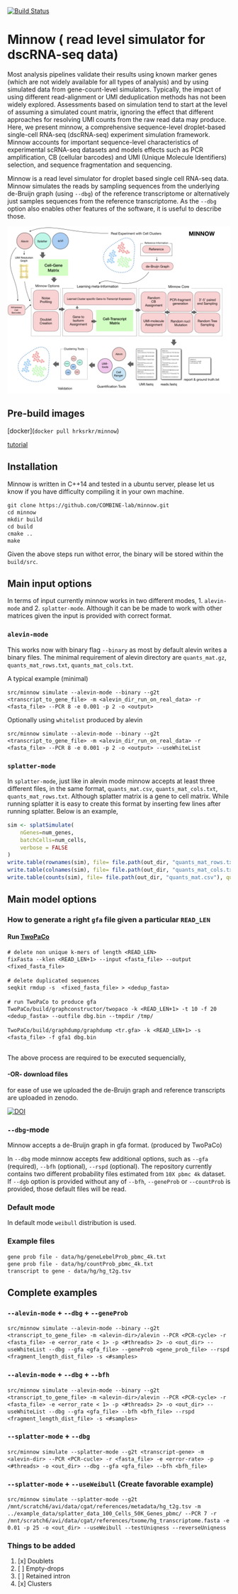 [![Build Status](https://travis-ci.org/COMBINE-lab/salmon.svg?branch=master)](https://travis-ci.org/COMBINE-lab/salmon)
# Minnow ( read level simulator for dscRNA-seq data)

Most analysis pipelines validate their results using known marker genes (which are not widely available for all types of analysis) and by using simulated data from gene-count-level simulators. Typically, the impact of using different read-alignment or UMI deduplication methods has not been widely explored. Assessments based on simulation tend to start at the level of assuming a simulated count matrix, ignoring the effect that different approaches for resolving UMI counts from the raw read data may produce. Here, we present minnow, a comprehensive sequence-level droplet-based single-cell RNA-seq (dscRNA-seq) experiment simulation framework.  Minnow accounts for important sequence-level characteristics of experimental scRNA-seq datasets and models effects such as PCR amplification,  CB (cellular barcodes) and UMI (Unique Molecule Identifiers) selection, and sequence fragmentation and sequencing. 

Minnow is a read level simulator for droplet based single cell RNA-seq data. Minnow simulates the reads by sampling sequences from the underlying de-Bruijn graph (using `--dbg`) of the reference transcriptome or alternatively just samples sequences from the reference transcriptome. As the `--dbg` option also enables other features of the software, it is useful to describe those.

<p align="center">
<img src="data/minnow_main_figure.001.jpeg">
</p>

## Pre-build images

[docker](`docker pull hrksrkr/minnow`)

[tutorial](https://combine-lab.github.io/alevin-tutorial/2019/running-minnow/)


## Installation 
Minnow is written in C++14 and tested in a ubuntu server, please let us know if you have difficulty compiling it in your own machine.

```console
git clone https://github.com/COMBINE-lab/minnow.git
cd minnow
mkdir build
cd build
cmake ..
make
```
Given the above steps run withot error, the binary will be stored within the `build/src`.

## Main input options
In terms of input currently minnow works in two different modes, 1. `alevin-mode` and 2. `splatter-mode`. Although it can be be made to work with other matrices given the input is provided with correct format.

### `alevin-mode`
This works now with binary flag `--binary` as most by default alevin writes a binary files. The minimal requirement of alevin directory are `quants_mat.gz`, `quants_mat_rows.txt`, `quants_mat_cols.txt`.

A typical example (minimal) 

```console
src/minnow simulate --alevin-mode --binary --g2t <transcript_to_gene_file> -m <alevin_dir_run_on_real_data> -r <fasta_file> --PCR 8 -e 0.001 -p 2 -o <output>
```
Optionally using `whitelist` produced by alevin

```console
src/minnow simulate --alevin-mode --binary --g2t <transcript_to_gene_file> -m <alevin_dir_run_on_real_data> -r <fasta_file> --PCR 8 -e 0.001 -p 2 -o <output> --useWhiteList
```

### `splatter-mode`
 
In `splatter-mode`, just like in alevin mode minnow accepts at least three different files, in the same format, `quants_mat.csv`, `quants_mat_cols.txt`, `quants_mat_rows.txt`. Although splatter matrix is a gene to cell matrix. While running splatter it is easy to create this format by inserting few lines after running splatter.
Below is an example,

 

```R
sim <- splatSimulate( 
	nGenes=num_genes, 
	batchCells=num_cells, 
	verbose = FALSE
)
write.table(rownames(sim), file= file.path(out_dir, "quants_mat_rows.txt"), quote=FALSE, col.names=FALSE, row.names=FALSE)
write.table(colnames(sim), file= file.path(out_dir, "quants_mat_cols.txt"), quote=FALSE, col.names=FALSE, row.names=FALSE)
write.table(counts(sim), file= file.path(out_dir, "quants_mat.csv"), quote=FALSE, col.names=FALSE, row.names=FALSE, sep=",")  

```



## Main model options 

### How to generate a right `gfa` file given a particular `READ_LEN`

#### Run [TwoPaCo](https://github.com/medvedevgroup/TwoPaCo)

```console
# delete non unique k-mers of length <READ_LEN>
fixFasta --klen <READ_LEN+1> --input <fasta_file> --output <fixed_fasta_file> 

# delete duplicated sequences 
seqkit rmdup -s  <fixed_fasta_file> > <dedup_fasta>

# run TwoPaCo to produce gfa
TwoPaCo/build/graphconstructor/twopaco -k <READ_LEN+1> -t 10 -f 20 <dedup_fasta> --outfile dbg.bin --tmpdir /tmp/

TwoPaCo/build/graphdump/graphdump <tr.gfa> -k <READ_LEN+1> -s <fasta_file> -f gfa1 dbg.bin


```
The above process are required to be executed sequencially, 

#### -OR- download files 

for ease of use we uploaded the de-Bruijn graph and reference transcripts are uploaded in zenodo. 

[![DOI](https://zenodo.org/badge/DOI/10.5281/zenodo.2556439.svg)](https://doi.org/10.5281/zenodo.2556439)



### `--dbg`-mode 
Minnow accepts a de-Bruijn graph in gfa format. (produced by TwoPaCo)

In `--dbg` mode minnow accepts few additional options, such as `--gfa` (required), `--bfh` (optional), `--rspd` (optional). The repository currently contains two different probability files estimated from `10X pbmc 4k` dataset. If `--dgb` option is provided without any of `--bfh`, `--geneProb` or `--countProb` is provided, those default files will be read.

### Default mode
In default mode `weibull` distribution is used. 


### Example files 
```
gene prob file - data/hg/geneLebelProb_pbmc_4k.txt
gene prob file - data/hg/countProb_pbmc_4k.txt
transcript to gene - data/hg/hg_t2g.tsv
```

## Complete examples

### `--alevin-mode` + `--dbg` + `--geneProb`


```console
src/minnow simulate --alevin-mode --binary --g2t <transcript_to_gene_file> -m <alevin-dir>/alevin --PCR <PCR-cycle> -r <fasta_file> -e <error_rate < 1> -p <#threads> 2> -o <out_dir> --useWhiteList --dbg --gfa <gfa_file> --geneProb <gene_prob_file> --rspd <fragment_length_dist_file> -s <#samples>

```

### `--alevin-mode` + `--dbg` + `--bfh`


```console
src/minnow simulate --alevin-mode --binary --g2t <transcript_to_gene_file> -m <alevin-dir>/alevin --PCR <PCR-cycle> -r <fasta_file> -e <error_rate < 1> -p <#threads> 2> -o <out_dir> --useWhiteList --dbg --gfa <gfa_file> --bfh <bfh_file> --rspd <fragment_length_dist_file> -s <#samples>

```

### `--splatter-mode` + `--dbg`

```console
src/minnow simulate --splatter-mode --g2t <transcript-gene> -m <alevin-dir> --PCR <PCR-cucle> -r <fasta_file> -e <error-rate> -p <#threads> -o <out_dir> --dbg --gfa <gfa_file> --bfh <bfh_file>
```

### `--splatter-mode` + `--useWeibull` (Create favorable example)

```console
src/minnow simulate --splatter-mode --g2t /mnt/scratch6/avi/data/cgat/references/metadata/hg_t2g.tsv -m ../example_data/splatter_data_100_Cells_50K_Genes_pbmc/ --PCR 7 -r /mnt/scratch6/avi/data/cgat/references/txome/hg_transcriptome.fasta -e 0.01 -p 25 -o <out_dir> --useWeibull --testUniqness --reverseUniqness
```


### Things to be added
1. [x] Doublets
2. [ ] Empty-drops
3. [ ] Retained intron
4. [x] Clusters 
